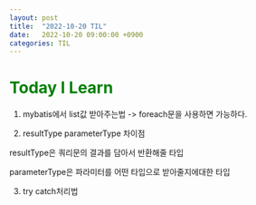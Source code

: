 ```yaml
---
layout: post
title:  "2022-10-20 TIL"
date:   2022-10-20 09:00:00 +0900
categories: TIL
---
```


<span style="color:green"> Today I Learn  </span>
=====================================================

1. mybatis에서 list값 받아주는법 -> foreach문을 사용하면 가능하다.

2. resultType parameterType 차이점

resultType은 쿼리문의 결과를 담아서 반환해줄 타입
 
parameterType은 파라미터를 어떤 타입으로 받아줄지에대한 타입



3. try catch처리법

